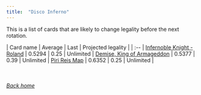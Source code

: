 ```yaml
---
title:  "Disco Inferno"
---
```


This is a list of cards that are likely to change legality before the next rotation.

| Card name | Average | Last | Projected legality |
| :-- |
[Infernoble Knight - Roland](https://db.ygoprodeck.com/card/?search=Infernoble%20Knight%20-%20Roland) | 0.5294 | 0.25 | Unlimited |
[Demise, King of Armageddon](https://db.ygoprodeck.com/card/?search=Demise,%20King%20of%20Armageddon) | 0.5377 | 0.39 | Unlimited |
[Piri Reis Map](https://db.ygoprodeck.com/card/?search=Piri%20Reis%20Map) | 0.6352 | 0.25 | Unlimited |

<br>

###### [Back home](index)